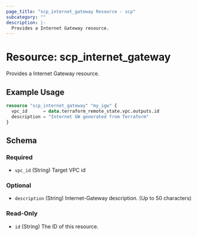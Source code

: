 ```yaml
---
page_title: "scp_internet_gateway Resource - scp"
subcategory: ""
description: |-
  Provides a Internet Gateway resource.
---
```


# Resource: scp_internet_gateway

Provides a Internet Gateway resource.


## Example Usage

```terraform
resource "scp_internet_gateway" "my_igw" {
  vpc_id      = data.terraform_remote_state.vpc.outputs.id
  description = "Internet GW generated from Terraform"
}
```

<!-- schema generated by tfplugindocs -->
## Schema

### Required

- `vpc_id` (String) Target VPC id

### Optional

- `description` (String) Internet-Gateway description. (Up to 50 characters)

### Read-Only

- `id` (String) The ID of this resource.
